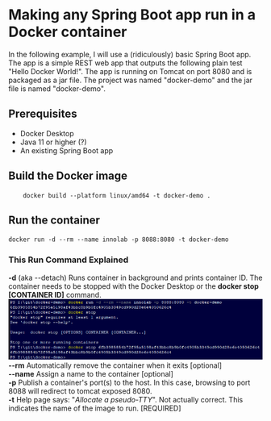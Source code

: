 # Making any Spring Boot app run in a Docker container

In the following example, I will use a (ridiculously) basic Spring Boot app. The app is a simple REST web app that outputs the following plain test "Hello Docker World!".
The app is running on Tomcat on port 8080 and is packaged as a jar file. The project was named "docker-demo" and the jar file is named "docker-demo".

## Prerequisites
* Docker Desktop
* Java 11 or higher (?)
* An existing Spring Boot app

## Build the Docker image
    
```shell
    docker build --platform linux/amd64 -t docker-demo .
```

## Run the container

```shell
docker run -d --rm --name innolab -p 8088:8080 -t docker-demo
```
### This Run Command Explained
__-d__ (aka --detach) Runs container in background and prints container ID. The container needs to be stopped with the Docker Desktop or the __docker stop [CONTAINER ID]__ command.
![Docker Stop](./docker-stop.png)
__--rm__ Automatically remove the container when it exits [optional]\
__--name__ Assign a name to the container [optional]\
__-p__ Publish a container's port(s) to the host. In this case, browsing to port 8088 will redirect to tomcat exposed 8080.\
__-t__ Help page says: "*Allocate a pseudo-TTY*". Not actually correct. This indicates the name of the image to run. [REQUIRED]